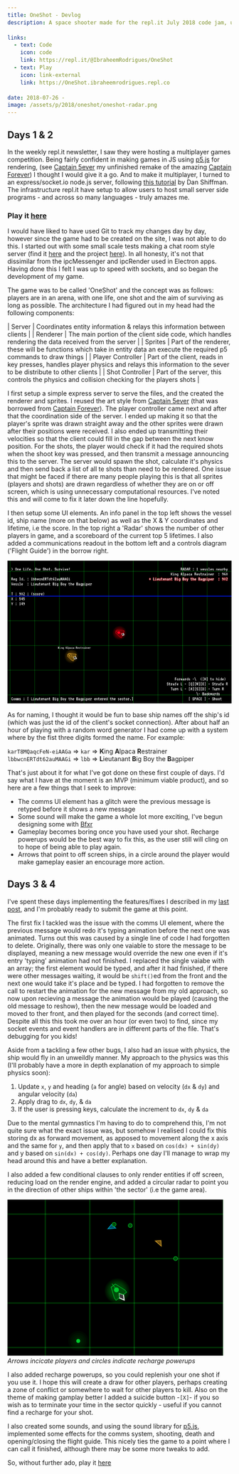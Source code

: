 ```yaml
---
title: OneShot - Devlog
description: A space shooter made for the repl.it July 2018 code jam, using p5.js, node.js and socket.io.

links:
  - text: Code
    icon: code
    link: https://repl.it/@IbraheemRodrigues/OneShot
  - text: Play
    icon: link-external
    link: https://OneShot.ibraheemrodrigues.repl.co

date: 2018-07-26 -
image: /assets/p/2018/oneshot/oneshot-radar.png
---
```


## Days 1 & 2

In the weekly repl.it newsletter, I saw they were hosting a multiplayer games competition. Being fairly confident in making games in JS using [p5.js](https://p5js.org) for rendering, (see [Captain 5ever](/captain-5ever) my unfinished remake of the amazing [Captain Forever](http://www.captainforever.com/captainforever.php)) I thought I would give it a go. And to make it multiplayer, I turned to an express/socket.io node.js server, following [this tutorial](https://youtu.be/bjULmG8fqc8) by Dan Shiffman. The infrastructure repl.it have setup to allow users to host small server side programs - and across so many languages - truly amazes me.

### Play it [here](https://oneshot--ibraheemrodrigues.repl.co/)

I would have liked to have used Git to track my changes day by day, however since the game had to be created on the site, I was not able to do this. I started out with some small scale tests making a chat room style server (find it [here](https://TestChat--ibraheemrodrigues.repl.co) and the project [here](https://repl.it/@IbraheemRodrigues/TestChat)). In all honesty, it's not that dissimilar from the ipcMessenger and ipcRender used in Electron apps. Having done this I felt I was up to speed with sockets, and so began the development of my game.

The game was to be called 'OneShot' and the concept was as follows: players are in an arena, with one life, one shot and the aim of surviving as long as possible. The architecture I had figured out in my head had the following components:

| Server | Coordinates entity information & relays this information between clients |
| Renderer | The main portion of the client side code, which handles rendering the data received from the server |
| Sprites | Part of the renderer, these will be functions which take in entity data an execute the required p5 commands to draw things |
| Player Controller | Part of the client, reads in key presses, handles player physics and relays this information to the sever to be distribute to other clients |
| Shot Controller | Part of the server, this controls the physics and collision checking for the players shots |

I first setup a simple express server to serve the files, and the created the renderer and sprites. I reused the art style from [Captain 5ever](/captain-5ever) (that was borrowed from [Captain Forever](http://www.captainforever.com/captainforever.php)). The player controller came next and after that the coordination side of the server. I ended up making it so that the player's sprite was drawn straight away and the other sprites were drawn after their positions were received. I also ended up transmitting their velocities so that the client could fill in the gap between the next know position. For the shots, the player would check if it had the required shots when the shoot key was pressed, and then transmit a message announcing this to the server. The server would spawn the shot, calculate it's physics and then send back a list of all te shots than need to be rendered. One issue that might be faced if there are many people playing this is that all sprites (players and shots) are drawn regardless of whether they are on or off screen, which is using unnecessary computational resources. I've noted this and will come to fix it later down the line hopefully.

I then setup some UI elements. An info panel in the top left shows the vessel id, ship name (more on that below) as well as the X & Y coordinates and lifetime, i.e the score. In the top right a 'Radar' shows the number of other players in game, and a scoreboard of the current top 5 lifetimes.
I also added a communications readout in the bottom left and a controls diagram ('Flight Guide') in the borrow right.

![](/assets/p/2018/oneshot/oneshot-ui.png)

As for naming, I thought it would be fun to base ship names off the ship's id (which was just the id of the client's socket connection). After about half an hour of playing with a random word generator I had come up with a system where by the fist three digits formed the name. For example:

`karT8MQaqcFeN-eiAAGa` => `kar` => **K**ing **A**lpaca **R**estrainer  
`lbbwcnERTdt62auMAAGi` => `lbb` => **L**ieutanant **B**ig Boy the **B**agpiper

That's just about it for what I've got done on these first couple of days. I'd say what I have at the moment is an MVP (minimum viable product), and so here are a few things that I seek to improve:

- The comms UI element has a glitch were the previous message is retyped before it shows a new message
- Some sound will make the game a whole lot more exciting, I've begun designing some with [Bfxr](https://www.bfxr.net/)
- Gameplay becomes boring once you have used your shot. Recharge powerups would be the best way to fix this, as the user still will cling on to hope of being able to play again.
- Arrows that point to off screen ships, in a circle around the player would make gameplay easier an encourage more action.

## Days 3 & 4

I've spent these days implementing the features/fixes I described in my [last post](/blog/oneshot-d1-2/), and I'm probably ready to submit the game at this point.

The first fix I tackled was the issue with the comms UI element, where the previous message would redo it's typing animation before the next one was animated. Turns out this was caused by a single line of code I had forgotten to delete. Originally, there was only one vaiable to store the message to be displayed, meaning a new message would override the new one even if it's entry 'typing' animation had not finished. I replaced the single vaiabe with an array; the first element would be typed, and after it had finished, if there were other messages waiting, it would be `shift()`ed from the front and the next one would take it's place and be typed. I had forgotten to remove the call to restart the animation for the new message from my old approach, so now upon recieving a message the animation would be played (causing the old message to reshow), then the new message would be loaded and moved to ther front, and then played for the seconds (and correct time). Despite all this this took me over an hour (or even two) to find, since my socket events and event handlers are in different parts of the file. That's debugging for you kids!

Aside from a tackling a few other bugs, I also had an issue with physics, the ship would fly in an unweildly manner. My approach to the physics was this (I'll probably have a more in depth explanation of my approach to simple physics soon):

1. Update `x`, `y` and heading (`a` for angle) based on velocity (`dx` & `dy`) and angular velocity (`da`)
2. Apply drag to `dx`, `dy`, & `da`
3. If the user is pressing keys, calculate the increment to `dx`, `dy` & `da`

Due to the mental gymnastics I'm having to do to comprehend this, I'm not quite sure what the exact issue was, but somehow I realised I could fix this storing dx as forward movement, as apposed to movement along the x axis and the same for `y`, and then apply that to `x` based on `cos(dx) + sin(dy)` and y based on `sin(dx) + cos(dy)`. Perhaps one day I'll manage to wrap my head around this and have a better explanation.

I also added a few conditional clauses to only render entities if off screen, reducing load on the render engine, and added a circular radar to point you in the direction of other ships within 'the sector' (i.e the game area).

![](/assets/p/2018/oneshot/oneshot-radar.png)  
_Arrows incicate players and circles indicate recharge powerups_

I also added recharge powerups, so you could replenish your one shot if you use it. I hope this will create a draw for other players, perhaps creating a zone of conflict or somewhere to wait for other players to kill. Also on the theme of making gamplay better I added a suicide button -`[X]`- if you so wish as to terminate your time in the sector quickly - useful if you cannot find a recharge for your shot.

I also created some sounds, and using the sound library for [p5.js](https://p5js.org), implemented some effects for the comms system, shooting, death and opening/closing the flight guide. This nicely ties the game to a point where I can call it finished, although there may be some more tweaks to add.

So, without further ado, play it [here](https://oneshot--ibraheemrodrigues.repl.co/)
